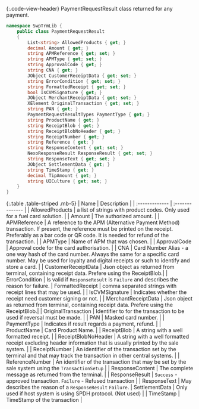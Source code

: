{:.code-view-header}
PaymentRequestResult class returned for any payment.

```c#
namespace SwpTrmLib {
    public class PaymentRequestResult
    {
        List<string> AllowedProducts { get; }
        decimal Amount { get; }
        string APMReference { get; set; }
        string APMType { get; set; }
        string ApprovalCode { get; }
        string CNA { get; }
        JObject CustomerReceiptData { get; set; }
        string ErrorCondition { get; set; }
        string FormattedReceipt { get; set; }
        bool IsCVMSignature { get; }
        JObject MerchantReceiptData { get; set; }
        XElement OriginalTransaction { get; set; }
        string PAN { get; }
        PaymentRequestResultTypes PaymentType { get; }
        string ProductName { get; }
        string ReceiptBlob { get; }
        string ReceiptBlobNoHeader { get; }
        string ReceiptNumber { get; }
        string Reference { get; }
        string ResponseContent { get; set; }
        NexoResponseResult ResponseResult { get; set; }
        string ResponseText { get; set; }
        JObject SettlementData { get; }
        string TimeStamp { get; }
        decimal TipAmount { get; }
        string UICulture { get; set; }
    }
}
```

{:.table .table-striped .mb-5}
| Name | Description |
| :------------- | :-------------- |
| AllowedProducts | a list of strings with product codes. Only used for a fuel card solution. |
| Amount | The authorized amount. |
| APMReference | A reference to the APM (Alternative Payment Method) transaction. If present, the reference must be printed on the receipt. Preferably as a bar code or QR code. It is needed for refund of the transaction. |
| APMType | Name of APM that was chosen. |
| ApprovalCode | Approval code for the card authorisation. |
| CNA | Card Number Alias - a one way hash of the card number. Always the same for a specific card number. May be used for loyalty and digital receipts or such to identify and store a card. |
| CustomerReceiptData | Json object as returned from terminal, containing receipt data. Prefere using the ReceiptBlob.|
| ErrorCondition | Is valid if `ResponseResult` is `Failure` and describes the reason for failure.
| FormattedReceipt | comma separated strings with receipt lines that may be used. |
| IsCVMSignature | Indicates whether the receipt need customer signing or not. |
| MerchantReceiptData | Json object as returned from terminal, containing receipt data. Prefere using the ReceiptBlob.|
| OriginalTransaction | Identifier to for the transaction to be used if reversal must be made. |
| PAN | Masked card number. |
| PaymentType | Indicates if result regards a payment, refund. |
| ProductName | Card Product Name. |
| ReceiptBlob | A string with a well formatted receipt. |
| ReceiptBlobNoHeader | A string with a well formatted receipt excluding header information that is usually printed by the sale system. |
| ReceiptNumber | An identifier of the transaction set by the terminal and that may track the transaction in other central systems. |
| ReferenceNumber | An identifier of the transaction that may be set by the sale system using the `TransactionSetup` |
| ResponseContent | The complete message as returned from the terminal. |
| ResponseResult | `Success` - approved transaction. `Failure` - Refused transaction |
| ResponseText | May describes the reason of a `ResponseResult` `Failure`.
| SettlementData | Only used if host system is using SPDH protocol. (Not used) |
| TimeStamp | TimeStamp of the transaction |
